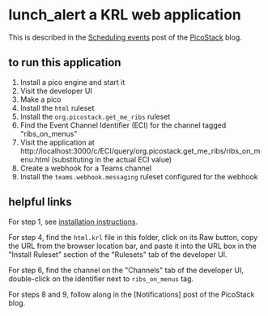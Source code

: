 # lunch_alert a KRL web application

This is described in the [Scheduling events](https://picostack.blogspot.com/2022/11/scheduling-events.html) post
of the [PicoStack](https://PicoStack/) blog.

## to run this application

1. Install a pico engine and start it
2. Visit the developer UI
3. Make a pico
4. Install the `html` ruleset
5. Install the `org.picostack.get_me_ribs` ruleset
6. Find the Event Channel Identifier (ECI) for the channel tagged "ribs_on_menus"
7. Visit the application at http://localhost:3000/c/ECI/query/org.picostack.get_me_ribs/ribs_on_menu.html (substituting in the actual ECI value)
8. Create a webhook for a Teams channel
9. Install the `teams.webhook.messaging` ruleset configured for the webhook

## helpful links

For step 1, see [installation instructions](https://github.com/Picolab/pico-engine/tree/master/packages/pico-engine#readme).

For step 4, find the `html.krl` file in this folder, click on its Raw button, copy the URL from the browser location bar, and paste it into the 
URL box in the "Install Ruleset" section of the "Rulesets" tab of the developer UI.

For step 6, find the channel on the "Channels" tab of the developer UI, double-click on the identifier next to `ribs_on_menus` tag.

For steps 8 and 9, follow along in the [Notifications] post of the PicoStack blog.
